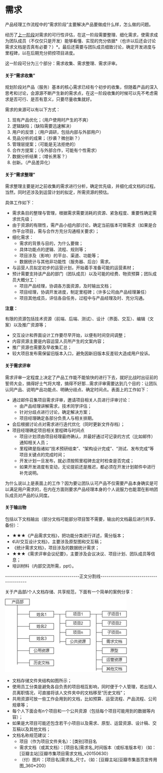 # 需求

产品经理工作流程中的“需求阶段”主要解决产品要做成什么样，怎么做的问题。

经历了[上一阶段](/chapter-1/README.md)对需求的可行性评估，在这一阶段需要整理、细化需求，使需求成为团队成员（不仅仅只是开发）能够看懂、实现的充分依据*（也许以后还会讨论需求文档是否真有必要？）*。最后还需要与团队成员细致讨论，确定开发进度与里程碑，以在后期充分把控项目进度。

这一阶段可分为三个部分：需求收集、需求整理、需求评审。

#### 关于“需求收集”

规划阶段对产品（服务）基本的核心需求已经有个初步的收集，但随着产品的深入思考和讨论，会源源不断产生新的需求点，在这一阶段收集的时候可以先不考虑需求是否可行、是否有意义，只要尽量收集就好。

需求的来源可以有以下方式：

1. 现有产品优化；（用户使用时产生的不爽）
2. 逻辑缺陷；（缺陷需要迅速解决）
3. 用户的反馈；（用户调研，包括内部与外部用户）
4. 竞品分析的成果；（抄袭？微创新？）
5. 管理层提案；（可能是无法拒绝的）
6. 合作方提案；（与外部合作，可能有个性需求）
7. 数据分析结果；（增长黑客？）
8. 创新。（产品差异化）

#### 关于“需求整理”

需求整理主要是对之前收集的需求进行分析，确定优先级，并细化成文档的过程。当然，同时还涉及到运营计划的拟定，所需资源的预估。

具体工作如下：

- 需求条目的整理与管理，根据需求需要消耗的资源、紧急程度、重要性确定需求优先级；
- 由于资源的有限性，需产品小组内部讨论，确定当前版本可做需求（如果是合作平台项目，需与合作方充分沟通相关要求）；
- 细化需求：  
    - 需求的背景与目的，为什么要做；
    - 具体功能点的逻辑、流程、规则等；
    - 项目涉及（影响）的平台、渠道、功能等；
    - 数据统计与其他非功能性（服务器、后台）需求。
- 与运营人员拟定初步的运营计划，开始着手准备可能的运营素材；
- 预计需要支持该产品的部门（团队成员）以及可能的经费、物资预算；团队成员大概分工：
    - 项目产品经理，协调各方面资源，及时输出文档；
    - 项目经理，协调开发进度，制定里程碑；（许多公司由产品经理兼任）
    - 项目其他成员，评估各自任务，过程中与产品经理及时、充分沟通。

**注意：**

有限的资源包括技术资源（前端、后端、测试）、设计（界面、交互）、编辑（文案）以及推广资源等；

- 交互设计和界面设计工作要尽早开始，以便有时间空间调整；
- 内容资源主要是内容运营人员所产生的文案内容；
- 推广资源也需要及早收集汇总；
- 较大项目发布需保留旧版本入口，避免因新旧版本反差较大造成用户投诉。

#### 关于需求评审

需求评审一定程度上决定了产品工作能不能愉快的进行下去，就好比战时出征前的誓师大会，搞得好士气将大增，搞得不好那...需求评审需要达到几个目的：让团队认同产品、说明产品功能点、明确分歧点、确定时间点。表面上的工作如下：

- 通过邮件召集项目需求评审，邀请项目相关人员进行评审讨论：
    - 由产品经理讲解需求，技术同学评估；
    - 针对分歧点进行讨论，确定解决方案；
    - 项目经理确定各部分负责人与相关排期。
- 会后根据讨论点对需求进行迭代优化（同时更新文件存档）；
- 项目经理确定项目相关里程碑与时间点
    - 项目计划须由项目经理最终确认，并最好通过可记录的方式（比如邮件）通知相关人员；
    - 里程碑是指诸如“技术预研结束”、“架构设计完成”、“测试、发布完成”等项目关键点的完成时间；
    - 开发计划一旦发布，就必须按照里程碑去定时检查是否完成；
    - 如果开发进度有变动，无论提前还是推迟，都必须在开发计划邮件中进行补充说明。

为什么说以上是表面上的工作？因为要让团队认可产品不仅需要产品本身确实是可以满足用户需求的，在内在方面则要求产品经理本身的个人说服力也能潜在影响团队成员对产品的认同度。

#### 关于输出物

包括以下文档输出（部分文档可能部分项目暂不需要，输出的文档最后进行共享、备份）：

- ★★★《产品需求文档》，把功能分类进行详述，需分版本；
- 《UI/交互设计文档》，主要涉及原型图和交互稿；
- 《统计需求文档》，项目涉及的数据统计需求；
- ★★★《需求评审会议纪要》，主要涉及会议决议、项目计划、团队成员等信息；
- 培训材料（内部交流所需，ppt）。

--------------------------------------正文分割线----------------------------------------

关于产品部/个人文档存储、共享规范，下面有一个简单的案例分享：

![文档存储文件夹结构图](/images/product-manager-workflow-3.jpg)

- 文档存储文件夹结构如图所示；
- 使用员工分类是避免各自负责的项目相互影响，同时便于个人管理，若出现人员离职情况，可直接将该人文件夹中的文档移至“历史文档”；
- 共用资源可放一些工作会用到的文档，比如预算、运营流程、产品流程、公司规章等；
- 每个人下面会有n个项目和一个公共资源（包括每个项目可能用到的数据等内容）；
- 如果是大项目可能还包含若干小项目以及需求、原型、运营资源、设计稿、交互稿以及其他文档；
- 文档名称规范建议：
    - 项目（作为项目文件夹名）：[类别]项目名
    - 需求文档（或其文档）：[项目名]需求名_时间版本（或标准版本号）（如：[豆瓣主站]豆瓣市集项目需求文档_v20150630）
    - （付）图片：[项目名]需求名_尺寸。（如：[豆瓣主站]豆瓣市集首页宣传用图_360*200）
